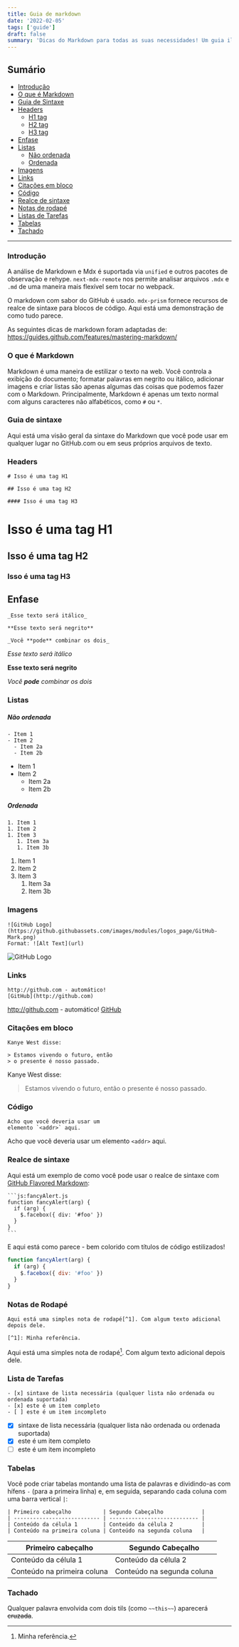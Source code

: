 ```yaml
---
title: Guia de markdown
date: '2022-02-05'
tags: ['guide']
draft: false
summary: 'Dicas do Markdown para todas as suas necessidades! Um guia ilustrado baseado no GitHub Flavored Markdown.'
---
```


## Sumário

- [Introdução](#introduction)
- [O que é Markdown](#what-is)
- [Guia de Sintaxe](#sintax)
- [Headers](#headers)
  - [H1 tag](#headers-h1)
  - [H2 tag](#headers-h2)
  - [H3 tag](#headers-h3)
- [Enfase](#emphasis)
- [Listas](#lists)
  - [Não ordenada](#lists-unordered)
  - [Ordenada](#lists-ordered)
- [Imagens](#images)
- [Links](#images)
- [Citações em bloco](#blockquotes)
- [Código](#inline-code)
- [Realce de sintaxe](#syntax-highlighting)
- [Notas de rodapé](#footnotes)
- [Listas de Tarefas](#task-list)
- [Tabelas](#tables)
- [Tachado](#strikethrough)

---

### Introdução <a name="introduction"></a>

A análise de Markdown e Mdx é suportada via `unified` e outros pacotes de observação e rehype. `next-mdx-remote` nos permite analisar arquivos `.mdx` e `.md` de uma maneira mais flexível sem tocar no webpack.

O markdown com sabor do GitHub é usado. `mdx-prism` fornece recursos de realce de sintaxe para blocos de código. Aqui está uma demonstração de como tudo parece.

As seguintes dicas de markdown foram adaptadas de: https://guides.github.com/features/mastering-markdown/

### O que é Markdown <a name="what-is"></a>

Markdown é uma maneira de estilizar o texto na web. Você controla a exibição do documento; formatar palavras em negrito ou itálico, adicionar imagens e criar listas são apenas algumas das coisas que podemos fazer com o Markdown. Principalmente, Markdown é apenas um texto normal com alguns caracteres não alfabéticos, como `#` ou `*`.

### Guia de sintaxe <a name="sintax"></a>

Aqui está uma visão geral da sintaxe do Markdown que você pode usar em qualquer lugar no GitHub.com ou em seus próprios arquivos de texto.

### Headers <a name="headers"></a>

```
# Isso é uma tag H1

## Isso é uma tag H2

#### Isso é uma tag H3
```

# Isso é uma tag H1 <a name="headers-h1"></a>

## Isso é uma tag H2 <a name="headers-h2"></a>

### Isso é uma tag H3 <a name="headers-h3"></a>

## Enfase <a name="emphasis"></a>

```
_Esse texto será itálico_

**Esse texto será negrito**

_Você **pode** combinar os dois_
```

_Esse texto será itálico_

**Esse texto será negrito**

_Você **pode** combinar os dois_

### Listas <a name="lists"></a>

##### Não ordenada <a name="lists-unordered"></a>

```
- Item 1
- Item 2
  - Item 2a
  - Item 2b
```

- Item 1
- Item 2
  - Item 2a
  - Item 2b

##### Ordenada <a name="lists-ordered"></a>

```
1. Item 1
1. Item 2
1. Item 3
   1. Item 3a
   1. Item 3b
```

1. Item 1
1. Item 2
1. Item 3
   1. Item 3a
   1. Item 3b

### Imagens <a name="images"></a>

```
![GitHub Logo](https://github.githubassets.com/images/modules/logos_page/GitHub-Mark.png)
Format: ![Alt Text](url)
```

![GitHub Logo](https://github.githubassets.com/images/modules/logos_page/GitHub-Mark.png)

### Links <a name="links"></a>

```
http://github.com - automático!
[GitHub](http://github.com)
```

http://github.com - automático!
[GitHub](http://github.com)

### Citações em bloco <a name="blockquotes"></a>

```
Kanye West disse:

> Estamos vivendo o futuro, então
> o presente é nosso passado.
```

Kanye West disse:

> Estamos vivendo o futuro, então
> o presente é nosso passado.

### Código <a name="inline-code"></a>

```
Acho que você deveria usar um
elemento `<addr>` aqui.
```

Acho que você deveria usar um
elemento `<addr>` aqui.

### Realce de sintaxe <a name="syntax-highlighting"></a>

Aqui está um exemplo de como você pode usar o realce de sintaxe com [GitHub Flavored Markdown](https://help.github.com/articles/basic-writing-and-formatting-syntax/):

````
```js:fancyAlert.js
function fancyAlert(arg) {
  if (arg) {
    $.facebox({ div: '#foo' })
  }
}
```
````

E aqui está como parece - bem colorido com títulos de código estilizados!

```js:fancyAlert.js
function fancyAlert(arg) {
  if (arg) {
    $.facebox({ div: '#foo' })
  }
}
```

### Notas de Rodapé <a name="footnotes"></a>

```
Aqui está uma simples nota de rodapé[^1]. Com algum texto adicional depois dele.

[^1]: Minha referência.
```

Aqui está uma simples nota de rodapé[^1]. Com algum texto adicional depois dele.

[^1]: Minha referência.

### Lista de Tarefas <a name="task-lists"></a>

```
- [x] sintaxe de lista necessária (qualquer lista não ordenada ou ordenada suportada)
- [x] este é um item completo
- [ ] este é um item incompleto
```

- [x] sintaxe de lista necessária (qualquer lista não ordenada ou ordenada suportada)
- [x] este é um item completo
- [ ] este é um item incompleto

### Tabelas <a name="tables"></a>

Você pode criar tabelas montando uma lista de palavras e dividindo-as com hífens `-` (para a primeira linha) e, em seguida, separando cada coluna com uma barra vertical `|`:

```
| Primeiro cabeçalho          | Segundo Cabeçalho            |
| --------------------------- | ---------------------------- |
| Conteúdo da célula 1        | Conteúdo da célula 2         |
| Conteúdo na primeira coluna | Conteúdo na segunda coluna   |
```

| Primeiro cabeçalho          | Segundo Cabeçalho          |
| --------------------------- | -------------------------- |
| Conteúdo da célula 1        | Conteúdo da célula 2       |
| Conteúdo na primeira coluna | Conteúdo na segunda coluna |

### Tachado <a name="strikethrough"></a>

Qualquer palavra envolvida com dois tils (como `~~this~~`) aparecerá ~~cruzada~~.
